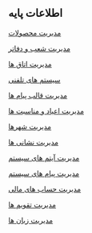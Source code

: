 ﻿## اطلاعات پایه

<a href="Product%20management%2FProduct-management.md" target="_blank">مدیریت محصولات</a>

<a href="branches-department%2Fbranches-department.md" target="_blank">مدیریت شعب و دفاتر</a>

<a href="Room-management%2FRoom-management.md" target="_blank">مدیریت اتاق ها</a>

<a href="Telephone-systems%2FTelephone-systems.md" target="_blank">سیستم های تلفنی</a>

<a href="Model-message-management%2FModel-message-management.md" target="_blank">مدیریت قالب پیام ها</a>

<a href="Holiday-management-and-occasions%2FHoliday-management-and-occasions.md" target="_blank">مدیریت اعیاد و مناسبت ها</a>

<a href="Management-of-countries%2C%20provinces-and-cities%2FManagement-of-countries%2C%20provinces-and-cities.md" target="_blank">مدیریت شهرها</a>

<a href="Address-management%2FAddress-management.md" target="_blank">مدیریت نشانی ها</a>

<a href="Management-of-system-items%2FManagement-of-system-items.md" target="_blank">مدیریت آیتم های سیستم</a>

<a href="Manage-system-messages%2FManage-system-messages.md" target="_blank">مدیریت پیام های سیستم</a>

<a href="Financial-account-management%2FFinancial-account-management.md" target="_blank">مدیریت حساب های مالی</a>

<a href="Calendar-management%2FCalendar-management.md" target="_blank">مدیریت تقویم ها</a>

<a href="Language-management%2FLanguage-management.md" target="_blank">مدیریت زبان ها</a>


